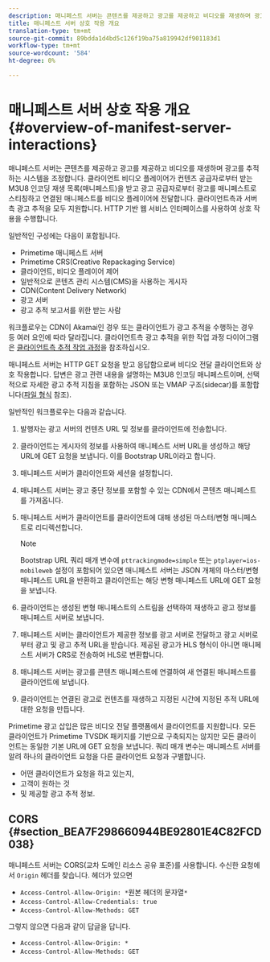```yaml
---
description: 매니페스트 서버는 콘텐츠를 제공하고 광고를 제공하고 비디오를 재생하며 광고를 추적하는 시스템을 조정합니다. 클라이언트 비디오 플레이어가 컨텐츠 공급자로부터 받는 M3U8 인코딩 재생 목록(매니페스트)을 받고 광고 공급자로부터 광고를 매니페스트로 스티칭하고 연결된 매니페스트를 비디오 플레이어에 전달합니다. 클라이언트측과 서버측 광고 추적을 모두 지원합니다. HTTP 기반 웹 서비스 인터페이스를 사용하여 상호 작용을 수행합니다.
title: 매니페스트 서버 상호 작용 개요
translation-type: tm+mt
source-git-commit: 89bdda1d4bd5c126f19ba75a819942df901183d1
workflow-type: tm+mt
source-wordcount: '584'
ht-degree: 0%

---
```



# 매니페스트 서버 상호 작용 개요 {#overview-of-manifest-server-interactions}

매니페스트 서버는 콘텐츠를 제공하고 광고를 제공하고 비디오를 재생하며 광고를 추적하는 시스템을 조정합니다. 클라이언트 비디오 플레이어가 컨텐츠 공급자로부터 받는 M3U8 인코딩 재생 목록(매니페스트)을 받고 광고 공급자로부터 광고를 매니페스트로 스티칭하고 연결된 매니페스트를 비디오 플레이어에 전달합니다. 클라이언트측과 서버측 광고 추적을 모두 지원합니다. HTTP 기반 웹 서비스 인터페이스를 사용하여 상호 작용을 수행합니다.

일반적인 구성에는 다음이 포함됩니다.

* Primetime 매니페스트 서버
* Primetime CRS(Creative Repackaging Service)
* 클라이언트, 비디오 플레이어 제어
* 일반적으로 콘텐츠 관리 시스템(CMS)을 사용하는 게시자
* CDN(Content Delivery Network)
* 광고 서버
* 광고 추적 보고서를 위한 받는 사람

워크플로우는 CDN이 Akamai인 경우 또는 클라이언트가 광고 추적을 수행하는 경우 등 여러 요인에 따라 달라집니다. 클라이언트측 광고 추적을 위한 작업 과정 다이어그램은 [클라이언트측 추적 작업 과정](/help/primetime-ad-insertion/~old-msapi-topics/ms-at-effectiveness/notvsdk-csat-overview.md#section_cst_flow)을 참조하십시오.

매니페스트 서버는 HTTP GET 요청을 받고 응답함으로써 비디오 전달 클라이언트와 상호 작용합니다. 답변은 광고 관련 내용을 설명하는 M3U8 인코딩 매니페스트이며, 선택적으로 자세한 광고 추적 지침을 포함하는 JSON 또는 VMAP 구조(sidecar)를 포함합니다([파일 형식](/help/primetime-ad-insertion/~old-msapi-topics/ms-list-file-formats/ms-api-file-formats.md) 참조).

일반적인 워크플로우는 다음과 같습니다.

1. 발행자는 광고 서버의 컨텐츠 URL 및 정보를 클라이언트에 전송합니다.
1. 클라이언트는 게시자의 정보를 사용하여 매니페스트 서버 URL을 생성하고 해당 URL에 GET 요청을 보냅니다. 이를 Bootstrap URL이라고 합니다.
1. 매니페스트 서버가 클라이언트와 세션을 설정합니다.
1. 매니페스트 서버는 광고 중단 정보를 포함할 수 있는 CDN에서 콘텐츠 매니페스트를 가져옵니다.
1. 매니페스트 서버가 클라이언트를 클라이언트에 대해 생성된 마스터/변형 매니페스트로 리디렉션합니다.

   >[!NOTE]
   >
   >Bootstrap URL 쿼리 매개 변수에 `pttrackingmode=simple` 또는 `ptplayer=ios-mobileweb` 설정이 포함되어 있으면 매니페스트 서버는 JSON 개체의 마스터/변형 매니페스트 URL을 반환하고 클라이언트는 해당 변형 매니페스트 URL에 GET 요청을 보냅니다.

1. 클라이언트는 생성된 변형 매니페스트의 스트림을 선택하여 재생하고 광고 정보를 매니페스트 서버로 보냅니다.
1. 매니페스트 서버는 클라이언트가 제공한 정보를 광고 서버로 전달하고 광고 서버로부터 광고 및 광고 추적 URL을 받습니다. 제공된 광고가 HLS 형식이 아니면 매니페스트 서버가 CRS로 전송하여 HLS로 변환합니다.
1. 매니페스트 서버는 광고를 콘텐츠 매니페스트에 연결하여 새 연결된 매니페스트를 클라이언트에 보냅니다.
1. 클라이언트는 연결된 광고로 컨텐츠를 재생하고 지정된 시간에 지정된 추적 URL에 대한 요청을 만듭니다.

Primetime 광고 삽입은 많은 비디오 전달 플랫폼에서 클라이언트를 지원합니다. 모든 클라이언트가 Primetime TVSDK 패키지를 기반으로 구축되지는 않지만 모든 클라이언트는 동일한 기본 URL에 GET 요청을 보냅니다. 쿼리 매개 변수는 매니페스트 서버를 알려 하나의 클라이언트 요청을 다른 클라이언트 요청과 구별합니다.

* 어떤 클라이언트가 요청을 하고 있는지,
* 고객이 원하는 것
* 및 제공할 광고 추적 정보.

## CORS {#section_BEA7F298660944BE92801E4C82FCD038}

매니페스트 서버는 CORS(교차 도메인 리소스 공유 표준)를 사용합니다. 수신한 요청에서 `Origin` 헤더를 찾습니다. 헤더가 있으면

* `Access-Control-Allow-Origin: *`원본 헤더의 문자열`*`
* `Access-Control-Allow-Credentials: true`
* `Access-Control-Allow-Methods: GET`

그렇지 않으면 다음과 같이 답글을 답니다.

* `Access-Control-Allow-Origin: *`
* `Access-Control-Allow-Methods: GET`